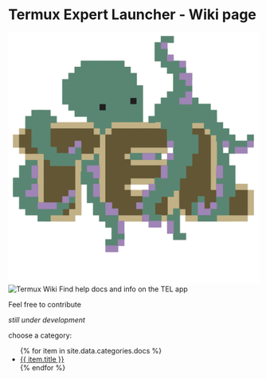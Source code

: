 # Termux Expert Launcher - Wiki page
![TEL-Logo](https://raw.githubusercontent.com/SealedJoy/images/main/logo-big.png)
![Termux Wiki](https://wiki.termux.com/wiki/Main_Page)
Find help docs and info on the TEL app

Feel free to contribute

_still under development_

choose a category:

<ul>
   {% for item in site.data.categories.docs %}
      <li><a href="{{ item.url }}">{{ item.title }}</a></li>
   {% endfor %}
</ul>
